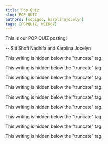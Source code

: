 ```yaml
---
title: Pop Quiz
slug: POP-QUIZ
authors: [sopigoo, karolinajocelyn]
tags: [POPQUIZ, WEEK07]
---
```


This is our POP QUIZ posting!

-- Siti Shofi Nadhifa and Karolina Jocelyn

<!--truncate-->

This writing is hidden below the "truncate" tag.

This writing is hidden below the "truncate" tag.

This writing is hidden below the "truncate" tag.

This writing is hidden below the "truncate" tag.

This writing is hidden below the "truncate" tag.

This writing is hidden below the "truncate" tag.

This writing is hidden below the "truncate" tag.

This writing is hidden below the "truncate" tag.

This writing is hidden below the "truncate" tag.
